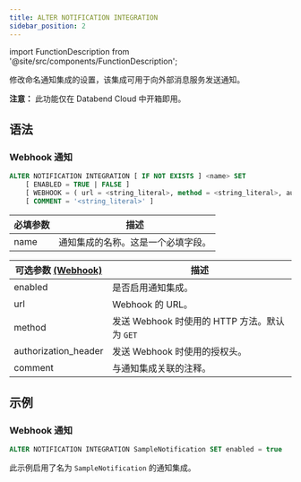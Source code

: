 ```yaml
---
title: ALTER NOTIFICATION INTEGRATION
sidebar_position: 2
---
```

import FunctionDescription from '@site/src/components/FunctionDescription';

<FunctionDescription description="引入或更新于：v1.2.371"/>

修改命名通知集成的设置，该集成可用于向外部消息服务发送通知。

**注意：** 此功能仅在 Databend Cloud 中开箱即用。

## 语法
### Webhook 通知

```sql
ALTER NOTIFICATION INTEGRATION [ IF NOT EXISTS ] <name> SET
    [ ENABLED = TRUE | FALSE ]
    [ WEBHOOK = ( url = <string_literal>, method = <string_literal>, authorization_header = <string_literal> ) ]
    [ COMMENT = '<string_literal>' ]
```

| 必填参数 | 描述 |
|---------------------|-------------|
| name                | 通知集成的名称。这是一个必填字段。 |


| 可选参数 [(Webhook)](#webhook-notification) | 描述 |
|---------------------|-------------|
| enabled             | 是否启用通知集成。 |
| url                 | Webhook 的 URL。 |
| method              | 发送 Webhook 时使用的 HTTP 方法。默认为 `GET`|
| authorization_header| 发送 Webhook 时使用的授权头。 |
| comment             | 与通知集成关联的注释。 |

## 示例

### Webhook 通知

```sql
ALTER NOTIFICATION INTEGRATION SampleNotification SET enabled = true
```

此示例启用了名为 `SampleNotification` 的通知集成。